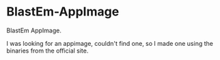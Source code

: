# BlastEm-AppImage
BlastEm AppImage.

I was looking for an appimage, couldn't find one, so I made one using the binaries from the official site.

